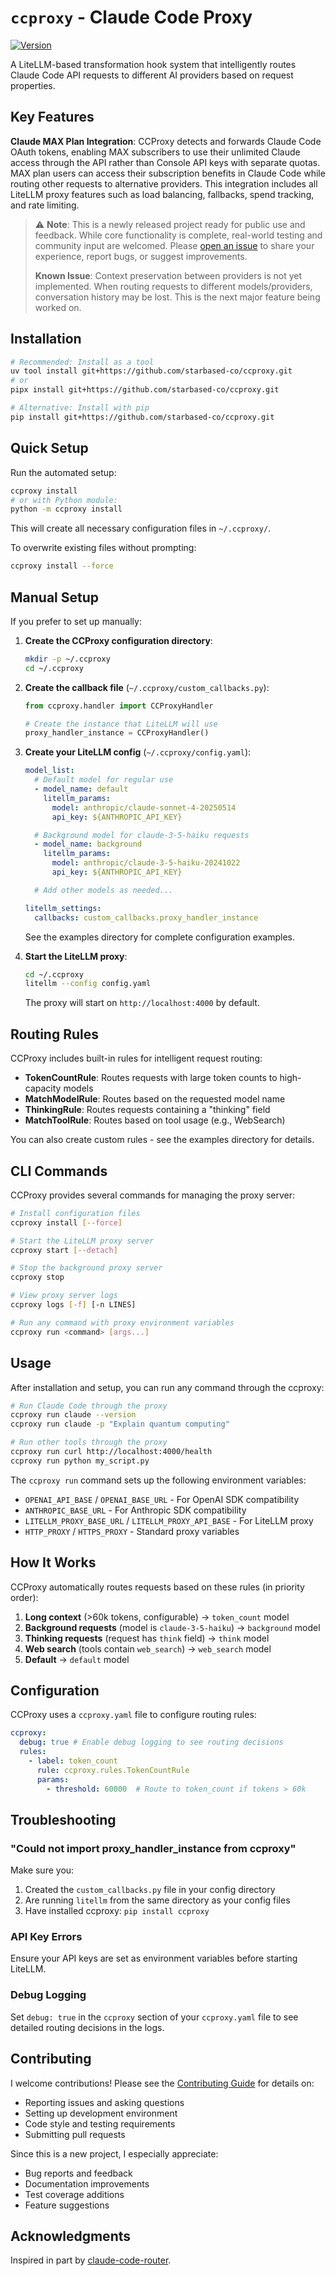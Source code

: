 # `ccproxy` - Claude Code Proxy

[![Version](https://img.shields.io/badge/version-1.0.0-blue.svg)](https://github.com/starbased-co/ccproxy)

A LiteLLM-based transformation hook system that intelligently routes Claude Code API requests to different AI providers based on request properties.

## Key Features

**Claude MAX Plan Integration**: CCProxy detects and forwards Claude Code OAuth tokens, enabling MAX subscribers to use their unlimited Claude access through the API rather than Console API keys with separate quotas. MAX plan users can access their subscription benefits in Claude Code while routing other requests to alternative providers. This integration includes all LiteLLM proxy features such as load balancing, fallbacks, spend tracking, and rate limiting.

> ⚠️ **Note**: This is a newly released project ready for public use and feedback. While core functionality is complete, real-world testing and community input are welcomed. Please [open an issue](https://github.com/starbased-co/ccproxy/issues) to share your experience, report bugs, or suggest improvements.
>
> **Known Issue**: Context preservation between providers is not yet implemented. When routing requests to different models/providers, conversation history may be lost. This is the next major feature being worked on.

## Installation

```bash
# Recommended: Install as a tool
uv tool install git+https://github.com/starbased-co/ccproxy.git
# or
pipx install git+https://github.com/starbased-co/ccproxy.git

# Alternative: Install with pip
pip install git+https://github.com/starbased-co/ccproxy.git
```

## Quick Setup

Run the automated setup:

```bash
ccproxy install
# or with Python module:
python -m ccproxy install
```

This will create all necessary configuration files in `~/.ccproxy/`.

To overwrite existing files without prompting:

```bash
ccproxy install --force
```

## Manual Setup

If you prefer to set up manually:

1. **Create the CCProxy configuration directory**:

   ```bash
   mkdir -p ~/.ccproxy
   cd ~/.ccproxy
   ```

2. **Create the callback file** (`~/.ccproxy/custom_callbacks.py`):

   ```python
   from ccproxy.handler import CCProxyHandler

   # Create the instance that LiteLLM will use
   proxy_handler_instance = CCProxyHandler()
   ```

3. **Create your LiteLLM config** (`~/.ccproxy/config.yaml`):

   ```yaml
   model_list:
     # Default model for regular use
     - model_name: default
       litellm_params:
         model: anthropic/claude-sonnet-4-20250514
         api_key: ${ANTHROPIC_API_KEY}

     # Background model for claude-3-5-haiku requests
     - model_name: background
       litellm_params:
         model: anthropic/claude-3-5-haiku-20241022
         api_key: ${ANTHROPIC_API_KEY}

     # Add other models as needed...

   litellm_settings:
     callbacks: custom_callbacks.proxy_handler_instance
   ```

   See the examples directory for complete configuration examples.

4. **Start the LiteLLM proxy**:

   ```bash
   cd ~/.ccproxy
   litellm --config config.yaml
   ```

   The proxy will start on `http://localhost:4000` by default.

## Routing Rules

CCProxy includes built-in rules for intelligent request routing:

- **TokenCountRule**: Routes requests with large token counts to high-capacity models
- **MatchModelRule**: Routes based on the requested model name
- **ThinkingRule**: Routes requests containing a "thinking" field
- **MatchToolRule**: Routes based on tool usage (e.g., WebSearch)

You can also create custom rules - see the examples directory for details.

## CLI Commands

CCProxy provides several commands for managing the proxy server:

```bash
# Install configuration files
ccproxy install [--force]

# Start the LiteLLM proxy server
ccproxy start [--detach]

# Stop the background proxy server
ccproxy stop

# View proxy server logs
ccproxy logs [-f] [-n LINES]

# Run any command with proxy environment variables
ccproxy run <command> [args...]

```

## Usage

After installation and setup, you can run any command through the ccproxy:

```bash
# Run Claude Code through the proxy
ccproxy run claude --version
ccproxy run claude -p "Explain quantum computing"

# Run other tools through the proxy
ccproxy run curl http://localhost:4000/health
ccproxy run python my_script.py

```


The `ccproxy run` command sets up the following environment variables:
- `OPENAI_API_BASE` / `OPENAI_BASE_URL` - For OpenAI SDK compatibility
- `ANTHROPIC_BASE_URL` - For Anthropic SDK compatibility
- `LITELLM_PROXY_BASE_URL` / `LITELLM_PROXY_API_BASE` - For LiteLLM proxy
- `HTTP_PROXY` / `HTTPS_PROXY` - Standard proxy variables

## How It Works

CCProxy automatically routes requests based on these rules (in priority order):

1. **Long context** (>60k tokens, configurable) → `token_count` model
2. **Background requests** (model is `claude-3-5-haiku`) → `background` model
3. **Thinking requests** (request has `think` field) → `think` model
4. **Web search** (tools contain `web_search`) → `web_search` model
5. **Default** → `default` model

## Configuration

CCProxy uses a `ccproxy.yaml` file to configure routing rules:

```yaml
ccproxy:
  debug: true # Enable debug logging to see routing decisions
  rules:
    - label: token_count
      rule: ccproxy.rules.TokenCountRule
      params:
        - threshold: 60000  # Route to token_count if tokens > 60k
```

## Troubleshooting

### "Could not import proxy_handler_instance from ccproxy"

Make sure you:

1. Created the `custom_callbacks.py` file in your config directory
2. Are running `litellm` from the same directory as your config files
3. Have installed ccproxy: `pip install ccproxy`

### API Key Errors

Ensure your API keys are set as environment variables before starting LiteLLM.

### Debug Logging

Set `debug: true` in the `ccproxy` section of your `ccproxy.yaml` file to see detailed routing decisions in the logs.

## Contributing

I welcome contributions! Please see the [Contributing Guide](CONTRIBUTING.md) for details on:

- Reporting issues and asking questions
- Setting up development environment
- Code style and testing requirements
- Submitting pull requests

Since this is a new project, I especially appreciate:
- Bug reports and feedback
- Documentation improvements
- Test coverage additions
- Feature suggestions

## Acknowledgments

Inspired in part by [claude-code-router](https://github.com/musistudio/claude-code-router).

